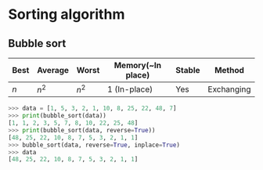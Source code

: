 # Sorting algorithm

## Bubble sort
| Best | Average | Worst | Memory(~In place) | Stable | Method     |
| ---- | ------- | ----- | ----------------- | ------ | ---------- |
| $n$  | $n^2$   | $n^2$ | 1 (In-place)      | Yes    | Exchanging |

```python
>>> data = [1, 5, 3, 2, 1, 10, 8, 25, 22, 48, 7]
>>> print(bubble_sort(data))
[1, 1, 2, 3, 5, 7, 8, 10, 22, 25, 48]
>>> print(bubble_sort(data, reverse=True))
[48, 25, 22, 10, 8, 7, 5, 3, 2, 1, 1]
>>> bubble_sort(data, reverse=True, inplace=True)
>>> data
[48, 25, 22, 10, 8, 7, 5, 3, 2, 1, 1]
```

